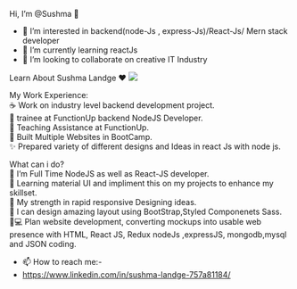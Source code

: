   Hi, I’m @Sushma 👋
- 👀 I’m interested in backend(node-Js , express-Js)/React-Js/ Mern stack developer
- 🌱 I’m currently learning reactJs
- 💞️ I’m looking to collaborate on creative IT Industry 

Learn About Sushma Landge ❤️
<img src="https://cdn.dribbble.com/users/3853792/screenshots/13895772/media/adafde56c266d90cfb7f26f328f18b6b.png?compress=1&resize=450x338&vertical=top " />


My Work Experience:<br/>
☕ Work on industry level backend development project.<br/>
🙋 trainee at FunctionUp backend NodeJS Developer. <br/>
🙋 Teaching Assistance at FunctionUp.  <br/>
🚀 Built Multiple Websites in BootCamp.<br/>
✨ Prepared variety of different designs and Ideas in react Js with node js.<br/>
 
 What can i do? <br/>
🌱 I’m Full Time NodeJS as well as React-JS developer.<br/>
🌱 Learning material UI and impliment this on my projects to enhance my skillset.<br/>
💪 My strength in rapid responsive Designing ideas.<br/>
🎨 I can design amazing layout using BootStrap,Styled Componenets Sass.<br/>
🧑💻 Plan website development, converting mockups into usable web presence with HTML, React JS, Redux nodeJs ,expressJS, mongodb,mysql and JSON coding.<br/>

- 📫 How to reach me:-<br/>
- https://www.linkedin.com/in/sushma-landge-757a81184/
